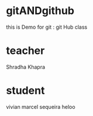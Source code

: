 # gitANDgithub
this is Demo for git : git Hub class

# teacher 
Shradha Khapra

# student 
vivian marcel sequeira heloo